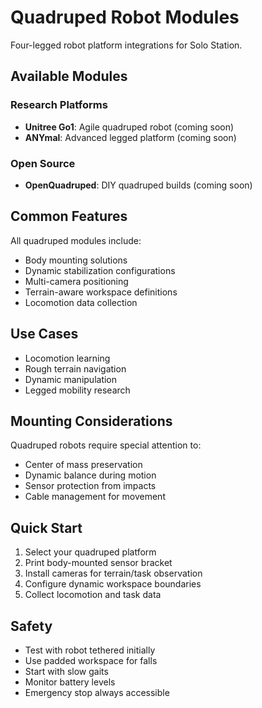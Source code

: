 # Quadruped Robot Modules

Four-legged robot platform integrations for Solo Station.

## Available Modules

### Research Platforms
- **Unitree Go1**: Agile quadruped robot (coming soon)
- **ANYmal**: Advanced legged platform (coming soon)

### Open Source
- **OpenQuadruped**: DIY quadruped builds (coming soon)

## Common Features

All quadruped modules include:
- Body mounting solutions
- Dynamic stabilization configurations
- Multi-camera positioning
- Terrain-aware workspace definitions
- Locomotion data collection

## Use Cases

- Locomotion learning
- Rough terrain navigation
- Dynamic manipulation
- Legged mobility research

## Mounting Considerations

Quadruped robots require special attention to:
- Center of mass preservation
- Dynamic balance during motion
- Sensor protection from impacts
- Cable management for movement

## Quick Start

1. Select your quadruped platform
2. Print body-mounted sensor bracket
3. Install cameras for terrain/task observation
4. Configure dynamic workspace boundaries
5. Collect locomotion and task data

## Safety

- Test with robot tethered initially
- Use padded workspace for falls
- Start with slow gaits
- Monitor battery levels
- Emergency stop always accessible
